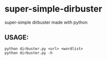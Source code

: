 # super-simple-dirbuster
super-simple dirbuster made with python


## USAGE: 
```
python dirbuster.py <url> <wordlist>
python dirbuster.py -h
```
